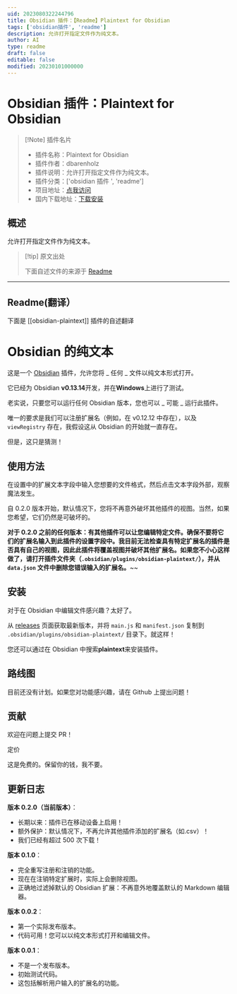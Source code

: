 ```yaml
---
uid: 2023080322244796
title: Obsidian 插件：【Readme】Plaintext for Obsidian
tags: ['obsidian插件', 'readme']
description: 允许打开指定文件作为纯文本。
author: AI
type: readme
draft: false
editable: false
modified: 20230101000000
---
```


# Obsidian 插件：Plaintext for Obsidian

> [!Note] 插件名片
> - 插件名称：Plaintext for Obsidian
> - 插件作者：dbarenholz
> - 插件说明：允许打开指定文件作为纯文本。
> - 插件分类：['obsidian 插件 ', 'readme']
> - 项目地址：[点我访问](https://github.com/dbarenholz/obsidian-plaintext)
> - 国内下载地址：[下载安装](https://pkmer.cn/products/plugin/pluginMarket/?obsidian-plaintext)

## 概述

允许打开指定文件作为纯文本。

> [!tip] 原文出处
>
>下面自述文件的来源于 [Readme](https://ghproxy.net/https://raw.githubusercontent.com/dbarenholz/obsidian-plaintext/master/README.md)
>

---

## Readme(翻译）

下面是 [[obsidian-plaintext]] 插件的自述翻译

# Obsidian 的纯文本

这是一个 [Obsidian](https://obsidian.md) 插件，允许您将 _ 任何 _ 文件以纯文本形式打开。

它已经为 Obsidian **v0.13.14**开发，并在**Windows**上进行了测试。

老实说，只要您可以运行任何 Obsidian 版本，您也可以 _ 可能 _ 运行此插件。

唯一的要求是我们可以注册扩展名（例如，在 v0.12.12 中存在），以及 `viewRegistry` 存在，我假设这从 Obsidian 的开始就一直存在。

但是，这只是猜测！

## 使用方法

在设置中的扩展文本字段中输入您想要的文件格式，然后点击文本字段外部，观察魔法发生。

自 0.2.0 版本开始，默认情况下，您将不再意外破坏其他插件的视图。当然，如果您希望，它们仍然是可破坏的。

**对于 0.2.0 之前的任何版本：有其他插件可以让您编辑特定文件。确保不要将它们的扩展名输入到此插件的设置字段中。我目前无法检查具有特定扩展名的插件是否具有自己的视图，因此此插件将覆盖视图并破坏其他扩展名。如果您不小心这样做了，请打开插件文件夹（`.obsidian/plugins/obsidian-plaintext/`），并从 `data.json` 文件中删除您错误输入的扩展名。**~~

## 安装

对于在 Obsidian 中编辑文件感兴趣？太好了。

从 [releases](#) 页面获取最新版本，并将 `main.js` 和 `manifest.json` 复制到 `.obsidian/plugins/obsidian-plaintext/` 目录下。就这样！

您还可以通过在 Obsidian 中搜索**plaintext**来安装插件。

## 路线图

目前还没有计划。如果您对功能感兴趣，请在 Github 上提出问题！

## 贡献

欢迎在问题上提交 PR！

定价

这是免费的。保留你的钱，我不要。

## 更新日志

**版本 0.2.0（当前版本）**：

- 长期以来：插件已在移动设备上启用！
- 额外保护：默认情况下，不再允许其他插件添加的扩展名（如.csv）！
- 我们已经有超过 500 次下载！

**版本 0.1.0**：

- 完全重写注册和注销的功能。
- 现在在注销特定扩展时，实际上会删除视图。
- 正确地过滤掉默认的 Obsidian 扩展：不再意外地覆盖默认的 Markdown 编辑器。

**版本 0.0.2**：

- 第一个实际发布版本。
- 代码可用！您可以以纯文本形式打开和编辑文件。

**版本 0.0.1**：

- 不是一个发布版本。
- 初始测试代码。
- 这包括解析用户输入的扩展名的功能。



